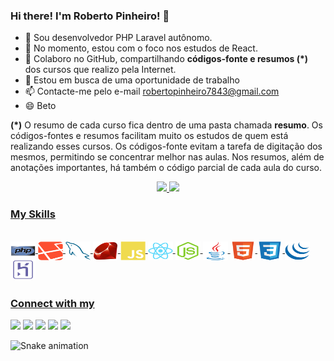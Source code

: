 ### Hi there! I'm Roberto Pinheiro! 👋

- 🔭 Sou desenvolvedor PHP Laravel autônomo.
- 🌱 No momento, estou com o foco nos estudos de React.
- 👯 Colaboro no GitHub, compartilhando **códigos-fonte e resumos (*)** dos cursos que realizo pela Internet. 
- 🤔 Estou em busca de uma oportunidade de trabalho
- 📫 Contacte-me pelo e-mail robertopinheiro7843@gmail.com
- 😄 Beto

**(*)** O resumo de cada curso fica dentro de uma pasta chamada **resumo**. Os códigos-fontes e resumos facilitam muito os estudos de quem está realizando esses cursos. Os códigos-fonte evitam a tarefa de digitação dos mesmos, permitindo se concentrar melhor nas aulas. Nos resumos, além de anotações importantes, há também o código parcial de cada aula do curso.

<div align="center">
  <a href="https://github.com/betopinheiro1005">
  <img height="180em" src="https://github-readme-stats.vercel.app/api?username=betopinheiro1005&show_icons=true&theme=dark&include_all_commits=true&count_private=true"/>
  <img height="180em" src="https://github-readme-stats.vercel.app/api/top-langs/?username=betopinheiro1005&layout=compact&langs_count=7&theme=dark"/>
</div>
  
### My Skills    
<div style="display: inline_block"><br>
  <img align="center" alt="PHP" height="30" width="40" src="https://github.com/devicons/devicon/blob/master/icons/php/php-original.svg">
  <img align="center" alt="Laravel" height="30" width="40" src="https://github.com/devicons/devicon/blob/master/icons/laravel/laravel-plain.svg">
  <img align="center" alt="MySQL" height="30" width="40" src="https://github.com/devicons/devicon/blob/master/icons/mysql/mysql-original.svg">
  <img align="center" alt="Ruby" height="30" width="40" src="https://github.com/devicons/devicon/blob/master/icons/ruby/ruby-original.svg">
  <img align="center" alt="JavaScript" height="30" width="40" src="https://raw.githubusercontent.com/devicons/devicon/master/icons/javascript/javascript-plain.svg">
  <img align="center" alt="React" height="30" width="40" src="https://raw.githubusercontent.com/devicons/devicon/master/icons/react/react-original.svg">
  <img align="center" alt="NodeJS" height="30" width="40" src="https://github.com/devicons/devicon/blob/master/icons/nodejs/nodejs-original.svg">
  <img align="center" alt="Java" height="30" width="40" src="https://github.com/devicons/devicon/blob/master/icons/java/java-original.svg">
  <img align="center" alt="HTML" height="30" width="40" src="https://raw.githubusercontent.com/devicons/devicon/master/icons/html5/html5-original.svg">
  <img align="center" alt="CSS" height="30" width="40" src="https://raw.githubusercontent.com/devicons/devicon/master/icons/css3/css3-original.svg">
  <img align="center" alt="jQuery" height="30" width="40" src="https://github.com/devicons/devicon/blob/master/icons/jquery/jquery-original.svg">
  <img align="center" alt="Heroku" height="30" width="40" src="https://github.com/devicons/devicon/blob/master/icons/heroku/heroku-original.svg">
</div>
  
  ##  
  
  ### Connect with my
  
  <div> 
    <a href="https://www.linkedin.com/in/roberto-pinheiro-dev/" target="_blank"><img src="https://img.shields.io/badge/-LinkedIn-%230077B5?style=for-the-badge&logo=linkedin&logoColor=white" target="_blank"></a> 
    <a href="https://github.com/betopinheiro1005" target="_blank"><img src="https://img.shields.io/badge/GitHub-100000?style=for-the-badge&logo=github&logoColor=white" target="_blank"></a> 
    <a href="mailto:robertopinheiro7843@gmail.com" target="_blank"><img src="https://img.shields.io/badge/Gmail-D14836?style=for-the-badge&logo=gmail&logoColor=white" target="_blank"></a> 
     <a href="https://www.facebook.com/roberto.pinheiro.18847876/" target="_blank"><img src="https://img.shields.io/badge/Facebook-1877F2?style=for-the-badge&logo=facebook&logoColor=white" target="_blank"></a> 
     <a href="https://www.instagram.com/roberto.pinheiro.1005/" target="_blank"><img src="https://img.shields.io/badge/Instagram-E4405F?style=for-the-badge&logo=instagram&logoColor=white" target="_blank"></a> 
  </div>

  ![Snake animation](https://github.com/betopinheiro1005/betopinheiro1005/blob/output/github-contribution-grid-snake.svg)
  
  
  
  
  
  
  
  
